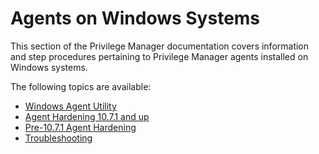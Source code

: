 [title]: # (Windows Agents)
[tags]: # (endpoints)
[priority]: # (1)
# Agents on Windows Systems

This section of the Privilege Manager documentation covers information and step procedures pertaining to Privilege Manager agents installed on Windows systems.

The following topics are available:

* [Windows Agent Utility](utility.md)
* [Agent Hardening 10.7.1 and up](agent-hardening.md)
* [Pre-10.7.1 Agent Hardening](pre-10.7.1-agent-hardening.md)
* [Troubleshooting](ts/index.md)
